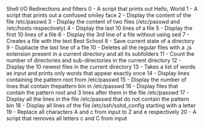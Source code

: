 Shell I/O Redirections and filters
0 - A script that prints out Hello, World
1 - A script that prints out a confused smiley face
2 - Display the content of the file /etc/passwd
3 - Display the content of two files (/etc/passwd and /etc/hosts respectively)
4 - Display the last 10 lines of a file
5 - Display the first 10 lines of a file
6 - Display the 3rd line of a file without using sed
7 - Creates a file with the text Best School
8 - Save current state of a directory
9 - Dupliacte the last line of a file
10 - Deletes all the regular files with a .js extension present in a current directory and all its subfolders
11 - Count the number of directories and sub-directories in the current directory
12 - Display the 10 newest files in the current directory
13 - Takes a list of words as input and prints only words that appear exactly once
14 - Display lines containing the pattern root from /etc/passwd
15 - Display the number of lines that contain thepattern bin in /etc/passwd
16 - Display files that contain the pattern root and 3 lines after them in the file /etc/passwd
17 - Display all the lines in the file /etc/passwd that do not contain the pattern bin
18 - Display all lines of the file /etc/ssh/sshd_config starting with a letter
19 - Replace all characters A and c from input to Z and e respectively 
20 - A script that removes all letters c and C from input 
